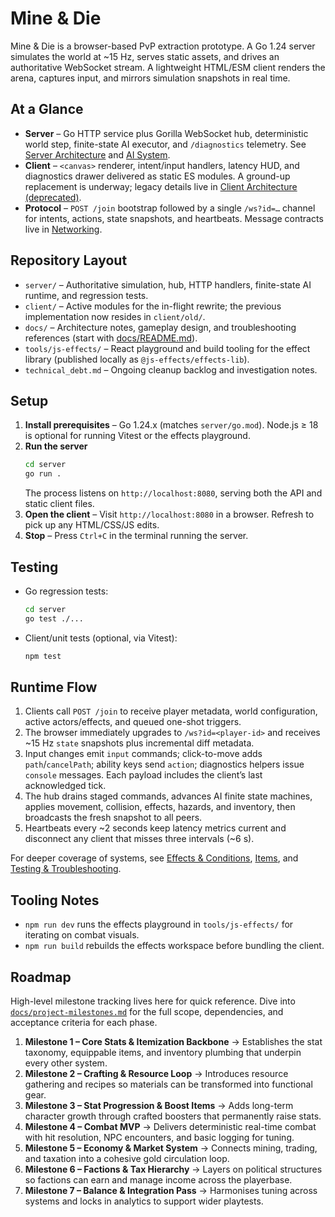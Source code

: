 # Mine & Die

Mine & Die is a browser-based PvP extraction prototype. A Go 1.24 server simulates the world at ~15 Hz, serves static assets, and drives an authoritative WebSocket stream. A lightweight HTML/ESM client renders the arena, captures input, and mirrors simulation snapshots in real time.

## At a Glance
- **Server** – Go HTTP service plus Gorilla WebSocket hub, deterministic world step, finite-state AI executor, and `/diagnostics` telemetry. See [Server Architecture](docs/architecture/server.md) and [AI System](docs/architecture/ai.md).
- **Client** – `<canvas>` renderer, intent/input handlers, latency HUD, and diagnostics drawer delivered as static ES modules. A ground-up replacement is underway; legacy details live in [Client Architecture (deprecated)](docs/old/architecture/client.md).
- **Protocol** – `POST /join` bootstrap followed by a single `/ws?id=…` channel for intents, actions, state snapshots, and heartbeats. Message contracts live in [Networking](docs/architecture/networking.md).

## Repository Layout
- `server/` – Authoritative simulation, hub, HTTP handlers, finite-state AI runtime, and regression tests.
- `client/` – Active modules for the in-flight rewrite; the previous implementation now resides in `client/old/`.
- `docs/` – Architecture notes, gameplay design, and troubleshooting references (start with [docs/README.md](docs/README.md)).
- `tools/js-effects/` – React playground and build tooling for the effect library (published locally as `@js-effects/effects-lib`).
- `technical_debt.md` – Ongoing cleanup backlog and investigation notes.

## Setup
1. **Install prerequisites** – Go 1.24.x (matches `server/go.mod`). Node.js ≥ 18 is optional for running Vitest or the effects playground.
2. **Run the server**
   ```bash
   cd server
   go run .
   ```
   The process listens on `http://localhost:8080`, serving both the API and static client files.
3. **Open the client** – Visit `http://localhost:8080` in a browser. Refresh to pick up any HTML/CSS/JS edits.
4. **Stop** – Press `Ctrl+C` in the terminal running the server.

## Testing
- Go regression tests:
  ```bash
  cd server
  go test ./...
  ```
- Client/unit tests (optional, via Vitest):
  ```bash
  npm test
  ```

## Runtime Flow
1. Clients call `POST /join` to receive player metadata, world configuration, active actors/effects, and queued one-shot triggers.
2. The browser immediately upgrades to `/ws?id=<player-id>` and receives ~15 Hz `state` snapshots plus incremental diff metadata.
3. Input changes emit `input` commands; click-to-move adds `path`/`cancelPath`; ability keys send `action`; diagnostics helpers issue `console` messages. Each payload includes the client’s last acknowledged tick.
4. The hub drains staged commands, advances AI finite state machines, applies movement, collision, effects, hazards, and inventory, then broadcasts the fresh snapshot to all peers.
5. Heartbeats every ~2 seconds keep latency metrics current and disconnect any client that misses three intervals (~6 s).

For deeper coverage of systems, see [Effects & Conditions](docs/architecture/effects.md), [Items](docs/architecture/items.md), and [Testing & Troubleshooting](docs/architecture/testing.md).

## Tooling Notes
- `npm run dev` runs the effects playground in `tools/js-effects/` for iterating on combat visuals.
- `npm run build` rebuilds the effects workspace before bundling the client.

## Roadmap
High-level milestone tracking lives here for quick reference. Dive into
[`docs/project-milestones.md`](docs/project-milestones.md) for the full scope,
dependencies, and acceptance criteria for each phase.

1. **Milestone 1 – Core Stats & Itemization Backbone** → Establishes the stat
   taxonomy, equippable items, and inventory plumbing that underpin every other
   system.
2. **Milestone 2 – Crafting & Resource Loop** → Introduces resource gathering
   and recipes so materials can be transformed into functional gear.
3. **Milestone 3 – Stat Progression & Boost Items** → Adds long-term character
   growth through crafted boosters that permanently raise stats.
4. **Milestone 4 – Combat MVP** → Delivers deterministic real-time combat with
   hit resolution, NPC encounters, and basic logging for tuning.
5. **Milestone 5 – Economy & Market System** → Connects mining, trading, and
   taxation into a cohesive gold circulation loop.
6. **Milestone 6 – Factions & Tax Hierarchy** → Layers on political structures
   so factions can earn and manage income across the playerbase.
7. **Milestone 7 – Balance & Integration Pass** → Harmonises tuning across
   systems and locks in analytics to support wider playtests.
